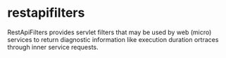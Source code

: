 # restapifilters
RestApiFilters provides servlet filters that may be used by web (micro) services to return diagnostic information like execution duration ortraces through inner service requests.
